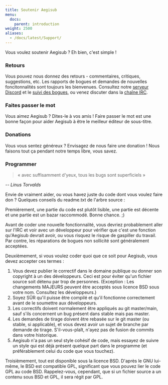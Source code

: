 ```yaml
---
title: Soutenir Aegisub
menu:
  docs:
    parent: introduction
weight: 2500
aliases:
  - /docs/latest/Support/
---
```


Vous voulez soutenir Aegisub ? Eh bien, c'est simple !

### Retours

Vous pouvez nous donnez des retours - commentaires, critiques,
suggestions, etc. Les rapports de bogues et demandes de nouvelles
foncitonnalités sont toujours les bienvenues. Consultez notre
[serveur Discord](https://discord.gg/AZaVyPr) et le [suivi des bogues](https://github.com/TypesettingTools/Aegisub/issues),
ou venez discuter dans la [chaîne IRC](irc://irc.rizon.net/aegisub).

### Faites passer le mot

Vous aimez Aegisub ? Dites-le à vos amis ! Faire passer le mot est une
bonne façon pour aider Aegisub à être le meilleur éditeur de sous-titre.

### Donations

Vous vous sentez généreux ? Envisagez de nous faire une donation ! 
Nous faisons tout ça pendant notre temps libre, vous savez.

### Programmer

> « avec suffisamment d'yeux, tous les bugs sont superficiels »

_-- Linus Torvalds_

Envie de vraiment aider, ou vous havez juste du code dont vous voulez faire don ?
Quelques conseils du readme.txt de l'arbre source :

Premièrement, une partie du code est plutôt lisible, une partie est décente
et une partie est un bazar raccommodé. Bonne chance. ;)

Avant de coder une nouvelle fonctionnalité, vous devriez probablement aller
sur l'IRC et voir avec un développeur pour vérifier que c'est une fonction
qu'Aegisub devrait avoir, ou vous risquez le risque de gaspiller du travail.
Par contre, les réparations de bogues non sollicité sont généralement acceptées.

Deuxièmement, si vous voulez coder quoi que ce soit pour Aegisub,
vous devez accepter ces termes :

1. Vous devez publier le correctif dans le domaine publique ou donner son copyright
   à un des développeurs. Ceci est pour éviter qu'un fichier source soit détenu
   par trop de personnes. (Exception : Les changements MAJEURS peuvent être acceptés
   sous licence BSD sous votre nom. Consultez les développeurs.)
1. Soyez SÛR qu'il puisse être compilé et qu'il fonctionne correctement
   avant de le soumettre aux développeurs.
1. Les correctifs doivent normalement être appliqués au git master/main, sauf s'ils
   concernent un bug présent dans stable mais pas master.
1. Les demandes de tirage doivent être rebasée sur le git master (ou stable, si applicable),
   et vous devez avoir un sujet de branche par demande de tirage. S'il-vous-plaît,
   n'ayez pas de fusion de commits dans votre historique.
1. Aegisub n'a pas un seul style cohésif de code, mais essayez de suivre un style qui
   est déjà présent quelque part dans le programme (et préférablement celui du code
   que vous touchez).

Troisièmement, tout est disponible sous la licence BSD. D'après le GNU lui-même,
le BSD est compatible GPL, significant que vous pouvez lier le code GPL au code
BSD. Rappelez-vous, cependant, que si un fichier source a un contenu sous BSD et
GPL, il sera régit par GPL.
